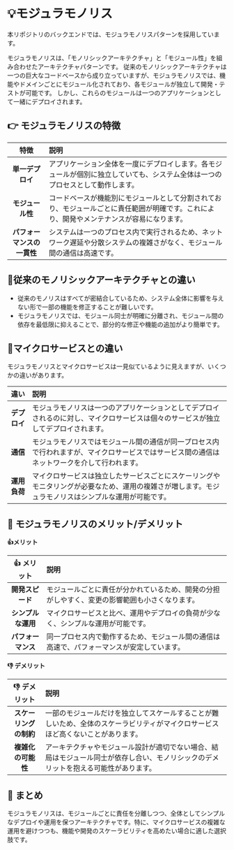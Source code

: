 # 💡モジュラモノリス
本リポジトリのバックエンドでは、モジュラモノリスパターンを採用しています。

モジュラモノリスは、「モノリシックアーキテクチャ」と「モジュール性」を組み合わせたアーキテクチャパターンです。
従来のモノリシックアーキテクチャは一つの巨大なコードベースから成り立っていますが、モジュラモノリスでは、機能やドメインごとにモジュール化されており、各モジュールが独立して開発・テストが可能です。
しかし、これらのモジュールは一つのアプリケーションとして一緒にデプロイされます。

## 👉 モジュラモノリスの特徴

|        特徴        | 説明                                                                    |
|:----------------:|:----------------------------------------------------------------------|
|    **単一デプロイ**    | アプリケーション全体を一度にデプロイします。各モジュールが個別に独立していても、システム全体は一つのプロセスとして動作します。       |
|    **モジュール性**    | コードベースが機能別にモジュールとして分割されており、モジュールごとに責任範囲が明確です。これにより、開発やメンテナンスが容易になります。 |
| **パフォーマンスの一貫性**  | システムは一つのプロセス内で実行されるため、ネットワーク遅延や分散システムの複雑さがなく、モジュール間の通信は高速です。          |


## 🤔従来のモノリシックアーキテクチャとの違い

 - 従来のモノリスはすべてが密結合しているため、システム全体に影響を与えない形で一部の機能を修正することが難しいです。
 - モジュラモノリスでは、モジュール同士が明確に分離され、モジュール間の依存を最低限に抑えることで、部分的な修正や機能の追加がより簡単です。

## 🤔マイクロサービスとの違い
モジュラモノリスとマイクロサービスは一見似ているように見えますが、いくつかの違いがあります。

|    違い    | 説明                                                                         |
|:--------:|:---------------------------------------------------------------------------|
| **デプロイ** | モジュラモノリスは一つのアプリケーションとしてデプロイされるのに対し、マイクロサービスは個々のサービスが独立してデプロイされます。          |
|  **通信**  | モジュラモノリスではモジュール間の通信が同一プロセス内で行われますが、マイクロサービスではサービス間の通信はネットワークを介して行われます。     |
| **運用負荷** | マイクロサービスは独立したサービスごとにスケーリングやモニタリングが必要なため、運用の複雑さが増します。モジュラモノリスはシンプルな運用が可能です。 |

## 🚀 モジュラモノリスのメリット/デメリット

**👍メリット**

|    👍 メリット     | 説明 |
|:-----------:|:----|
| **開発スピード**  | モジュールごとに責任が分かれているため、開発の分担がしやすく、変更の影響範囲も小さくなります。 |
| **シンプルな運用** | マイクロサービスと比べ、運用やデプロイの負荷が少なく、シンプルな運用が可能です。 |
| **パフォーマンス** | 同一プロセス内で動作するため、モジュール間の通信は高速で、パフォーマンスが安定しています。 |

**👎 デメリット**

|   👎 デメリット    | 説明 |
|:-------------:|:----|
| **スケーリングの制約** | 一部のモジュールだけを独立してスケールすることが難しいため、全体のスケーラビリティがマイクロサービスほど高くないことがあります。 |
|  **複雑化の可能性**  | アーキテクチャやモジュール設計が適切でない場合、結局はモジュール同士が依存し合い、モノリシックのデメリットを抱える可能性があります。 |

## 🎯 まとめ
モジュラモノリスは、モジュールごとに責任を分離しつつ、全体としてシンプルなデプロイや運用を保つアーキテクチャです。特に、マイクロサービスの複雑な運用を避けつつも、機能や開発のスケーラビリティを高めたい場合に適した選択肢です。
